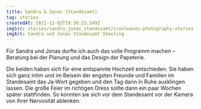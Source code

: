 ```yaml
---
title: Sandra & Jonas (Standesamt)
tag: stories
createdAt: 2021-12-02T19:30:22.549Z
imgSrc: stories/sandra_jonas_standesamt/ironleaves-photography-stories-sandra-jonas-standesamt.jpg
imgAlt: Sandra und Jonas Standesamt Shooting
---
```

Für Sandra und Jonas durfte ich auch das volle Programm machen – Beratung bei der Planung und das Design der Papeterie.
<!--more-->
Die beiden haben sich für eine entspannte Hochzeit entschieden. Sie haben sich ganz intim und im Beisein der engsten Freunde und Familien im Standesamt das Ja-Wort gegeben und den Tag dann in Ruhe ausklingen lassen. Die große Feier im richtigen Dress sollte dann ein paar Wochen später stattfinden. So konnten sie sich vor dem Standesamt vor der Kamera von ihrer Nervosität ablenken.
